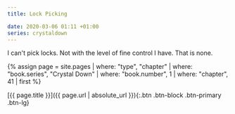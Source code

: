 ```yaml
---
title: Lock Picking

date: 2020-03-06 01:11 +01:00
series: crystaldown
---
```

I can't pick locks. Not with the level of fine control I have. That is none.

{% assign page = site.pages
  | where: "type", "chapter"
  | where: "book.series", "Crystal Down"
  | where: "book.number", 1
  | where: "chapter", 41
  | first %}

[{{ page.title }}]({{ page.url | absolute_url }}){:.btn .btn-block .btn-primary .btn-lg}
<!--more-->
